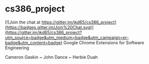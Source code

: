 # cs386_project

[![Join the chat at https://gitter.im/jkd65/cs386_project](https://badges.gitter.im/Join%20Chat.svg)](https://gitter.im/jkd65/cs386_project?utm_source=badge&utm_medium=badge&utm_campaign=pr-badge&utm_content=badge)
Google Chrome Extensions for Software Engineering

Cameron Gaskin ~ John Dance ~ Herbie Duah
